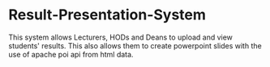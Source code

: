# Result-Presentation-System
This system allows Lecturers, HODs and Deans to upload and view students' results. 
This also allows them to create powerpoint slides with the use of apache poi api from html data. 
